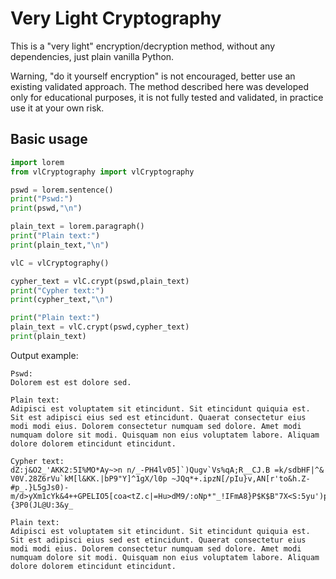 # Very Light Cryptography

This is a "very light" encryption/decryption method, without any dependencies, just plain vanilla Python. 

Warning, "do it yourself encryption" is not encouraged, better use an existing validated approach. The method described here was developed only for educational purposes, it is not fully tested and validated, in practice use it at your own risk. 

## Basic usage

```python
import lorem
from vlCryptography import vlCryptography

pswd = lorem.sentence()
print("Pswd:")
print(pswd,"\n")

plain_text = lorem.paragraph()
print("Plain text:")
print(plain_text,"\n")

vlC = vlCryptography()

cypher_text = vlC.crypt(pswd,plain_text)
print("Cypher text:")
print(cypher_text,"\n")

print("Plain text:")
plain_text = vlC.crypt(pswd,cypher_text)
print(plain_text)
```

Output example:

```
Pswd:
Dolorem est est dolore sed. 

Plain text:
Adipisci est voluptatem sit etincidunt. Sit etincidunt quiquia est. Sit est adipisci eius sed est etincidunt. Quaerat consectetur eius modi modi eius. Dolorem consectetur numquam sed dolore. Amet modi numquam dolore sit modi. Quisquam non eius voluptatem labore. Aliquam dolore dolorem etincidunt etincidunt. 

Cypher text:
dZ:j&O2_'AKK2:5I%MO*Ay~>n n/_-PH4lv05]`)Qugv`Vs%qA;R__CJ.B =k/sdbHF|^& V0V.28Z6rVu`kM[l&KK.|bP9"Y]^1gX/l0p ~JQq*+.ipzN[/pIu}v,AN[r'to&h.Z-#p_.}L5gJs0)-m/d>yXm1cYk&4++GPELIO5[coa<tZ.c|=Hu>dM9/:oNp*"_!IFmA8}P$K$B"7X<S:5yu')p5[YDUo.4znE@NpA_jO\fA%@`p~`vsox@\RjenNe06vb.KEx):,XM.Nz`[Y6`aaZUs4SvpBf|{3P0(JL@U:3&y_ 

Plain text:
Adipisci est voluptatem sit etincidunt. Sit etincidunt quiquia est. Sit est adipisci eius sed est etincidunt. Quaerat consectetur eius modi modi eius. Dolorem consectetur numquam sed dolore. Amet modi numquam dolore sit modi. Quisquam non eius voluptatem labore. Aliquam dolore dolorem etincidunt etincidunt.
```
